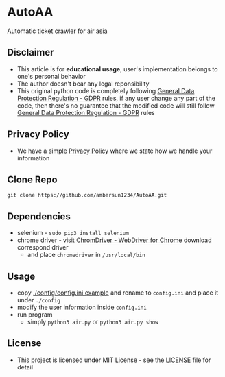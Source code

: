 # AutoAA
Automatic ticket crawler for air asia

## Disclaimer
+ This article is for **educational usage**, user's implementation belongs to one's personal behavior
+ The author doesn't bear any legal reponsibility
+ This original python code is completely following [General Data Protection Regulation - GDPR](https://gdpr-info.eu/) rules, if any user change any part of the code, then there's no guarantee that the modified code will still follow [General Data Protection Regulation - GDPR](https://gdpr-info.eu/) rules

## Privacy Policy
+ We have a simple [Privacy Policy](./policy.md) where we state how we handle your information

## Clone Repo
```=1
git clone https://github.com/ambersun1234/AutoAA.git
```

## Dependencies
+ selenium - `sudo pip3 install selenium`
+ chrome driver - visit [ChromDriver - WebDriver for Chrome](https://sites.google.com/a/chromium.org/chromedriver/downloads) download correspond driver
    + and place `chromedriver` in `/usr/local/bin`

## Usage
+ copy [./config/config.ini.example](./config/config.ini.example) and rename to `config.ini` and place it under `./config`
+ modify the user information inside `config.ini`
+ run program
    + simply `python3 air.py` or `python3 air.py show`

## License
+ This project is licensed under MIT License - see the [LICENSE](https://github.com/ambersun1234/AutoAA/blob/master/LICENSE) file for detail
